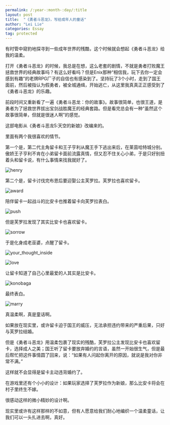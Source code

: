 ```yaml
---
permalink: /:year-:month-:day/:title
layout: post
title:  "《勇者斗恶龙》，写给成年人的童话"
author: "Lei Lie"
categories: Essay
tag: protected
---
```


有时管中窥豹地探寻到一些成年世界的残酷，这个时候就会想起《勇者斗恶龙》给我的温柔。

打开《勇者斗恶龙》的时候，我总是在想，这么老套的剧情，不就是勇者打败魔王拯救世界的经典故事吗？有这么好看吗？但是Enix那种“相信我，玩下去你一定会感到有趣”的老牌RPG厂子的自信也有感染到了。坚持玩了3个小时，走到了国王面前，然后被指认为假勇者，被全城通缉，开始逃亡，从这里我真真正正感受到了《勇者斗恶龙》的乐趣。

前段时间又重新看了一遍《勇者斗恶龙：你的故事》。故事很简单，也很王道，是勇者为了拯救世界拔出宝剑战胜魔王的经典套路。但是看完总会有一种“虽然这个故事很简单，但就是很迷人啊”的感觉。

这部电影从《勇者斗恶龙5:天空的新娘》改编来的。

里面有两个我很喜欢的情节。

第一个是，第二代主角留卡和王子亨利从魔王手下逃出来后，在莱茵哈特城分别。傲娇王子亨利不肯在小弟留卡面前流露真情，但又忍不住关心小弟，于是只好别扭着头和留卡说，有什么事情来找我就好了。

![henry](../images/img-2022-11-19/henry.webp)

第二个是，留卡讨伐完布恩后要迎娶公主芙罗拉。芙罗拉也喜欢留卡。

![award](../images/img-2022-11-19/award.webp)

陪伴留卡一起战斗的比安卡也推着留卡向芙罗拉表白。

![push](../images/img-2022-11-19/push.webp)

但是芙罗拉发现了其实比安卡也喜欢留卡。

![sorrow](../images/img-2022-11-19/sorrow.webp)

于是化身成老巫婆，点醒了留卡。

![your_thought_inside](../images/img-2022-11-19/your_thought_inside.webp)

![love](../images/img-2022-11-19/love.webp)

让留卡知道了自己心里最爱的人其实是比安卡。

![konobaga](../images/img-2022-11-19/konobaga.webp)

最终表白。

![marry](../images/img-2022-11-19/marry.webp)

真温柔啊，真是童话啊。

如果放在现实里，或许留卡迫于国王的威压，无法承担违约带来的严重后果，只好与芙罗拉结婚。

但是《勇者斗恶龙》用温柔包裹了现实的残酷，芙罗拉公主发现比安卡也喜欢留卡，选择成人之美；国王听了留卡要放弃婚约的言语，虽然一开始很生气，但是最后帮忙把这件事情圆了回来，说：“如果有人问起你离开的原因，就说是我对你非常不满。”

这样就不会显得是留卡主动违背婚约了。

在游戏里还有个小小的设计：如果玩家选择了芙罗拉作为新娘，那么比安卡将会在村子里终生不嫁。

很感动这样的微小精妙的设计啊。

现实里或许有这样那样的不如意，但有人愿意给我们耐心地编织一个温柔童话，让我们可以一头扎进去啊，真好。
